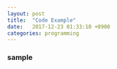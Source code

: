 ```yaml
---
layout: post
title:  "Code Example"
date:   2017-12-23 01:33:10 +0900
categories: programming
---
```


### sample ###
